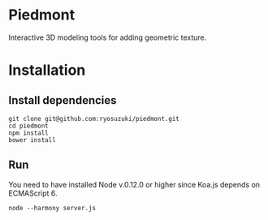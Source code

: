 # Piedmont
Interactive 3D modeling tools for adding geometric texture.

# Installation
## Install dependencies
```
git clone git@github.com:ryosuzuki/piedmont.git
cd piedmont
npm install
bower install
```

## Run
You need to have installed Node v.0.12.0 or higher since Koa.js depends on ECMAScript 6.
```
node --harmony server.js
```
